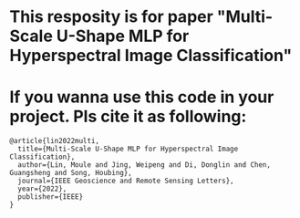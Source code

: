 # This resposity is for paper "Multi-Scale U-Shape MLP for Hyperspectral Image Classification"
# If you wanna use this code in your project. Pls cite it as following:
```
@article{lin2022multi,
  title={Multi-Scale U-Shape MLP for Hyperspectral Image Classification},
  author={Lin, Moule and Jing, Weipeng and Di, Donglin and Chen, Guangsheng and Song, Houbing},
  journal={IEEE Geoscience and Remote Sensing Letters},
  year={2022},
  publisher={IEEE}
}
```